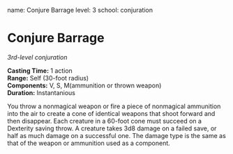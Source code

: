 name: Conjure Barrage
level: 3
school: conjuration

# Conjure Barrage 
_3rd-level conjuration_

**Casting Time:** 1 action  
**Range:** Self (30-foot radius)  
**Components:** V, S, M(ammunition or thrown weapon)  
**Duration:** Instantanious 


You throw a nonmagical weapon or fire a piece of nonmagical ammunition into the air to create a cone of identical weapons that shoot forward and then disappear. Each creature in a 60-foot cone must succeed on a Dexterity saving throw. A creature takes 3d8 damage on a failed save, or half as much damage on a successful one. The damage type is the same as that of the weapon or ammunition used as a component.